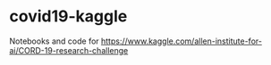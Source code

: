 # covid19-kaggle
Notebooks and code for https://www.kaggle.com/allen-institute-for-ai/CORD-19-research-challenge
